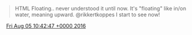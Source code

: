 > HTML Floating\.\. never understood it until now\. It's "floating" like in/on water, meaning upward\. @rikkertkoppes I start to see now\!

<img src="../../media/tweet.ico" width="12" /> [Fri Aug 05 10:42:47 +0000 2016](https://twitter.com/DromerDenker/status/761512769074171904)